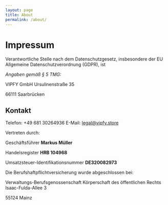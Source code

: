```yaml
---
layout: page
title: About
permalink: /about/
---
```


# Impressum

Verantwortliche Stelle nach dem Datenschutzgesetz, insbesondere der EU Allgemeine Datenschutzverordnung (GDPR), ist

_Angaben gemäß § 5 TMG:_

VIPFY GmbH
Ursulinenstraße 35

66111 Saarbrücken

## Kontakt

Telefon: +49 681 30264936
E-Mail: legal@vipfy.store

Vertreten durch:

Geschäftsführer
**Markus Müller**

Handelsregister
**HRB 104968**

Umsatzsteuer-Identifikationsnummer
**DE320082973**

Die Berufshaftpflichtversicherung wurde abgeschlossen bei:

Verwaltungs-Berufsgenossenschaft Körperschaft des öffentlichen Rechts
Isaac-Fulda-Allee 3

55124 Mainz
